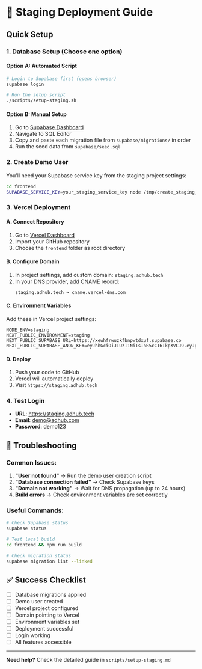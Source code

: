 # 🚀 Staging Deployment Guide

## Quick Setup

### 1. Database Setup (Choose one option)

#### Option A: Automated Script
```bash
# Login to Supabase first (opens browser)
supabase login

# Run the setup script
./scripts/setup-staging.sh
```

#### Option B: Manual Setup
1. Go to [Supabase Dashboard](https://supabase.com/dashboard/project/xewhfrwuzkfbnpwtdxuf)
2. Navigate to SQL Editor
3. Copy and paste each migration file from `supabase/migrations/` in order
4. Run the seed data from `supabase/seed.sql`

### 2. Create Demo User

You'll need your Supabase service key from the staging project settings:

```bash
cd frontend
SUPABASE_SERVICE_KEY=your_staging_service_key node /tmp/create_staging_user.js
```

### 3. Vercel Deployment

#### A. Connect Repository
1. Go to [Vercel Dashboard](https://vercel.com/dashboard)
2. Import your GitHub repository
3. Choose the `frontend` folder as root directory

#### B. Configure Domain
1. In project settings, add custom domain: `staging.adhub.tech`
2. In your DNS provider, add CNAME record:
   ```
   staging.adhub.tech → cname.vercel-dns.com
   ```

#### C. Environment Variables
Add these in Vercel project settings:

```env
NODE_ENV=staging
NEXT_PUBLIC_ENVIRONMENT=staging
NEXT_PUBLIC_SUPABASE_URL=https://xewhfrwuzkfbnpwtdxuf.supabase.co
NEXT_PUBLIC_SUPABASE_ANON_KEY=eyJhbGciOiJIUzI1NiIsInR5cCI6IkpXVCJ9.eyJpc3MiOiJzdXBhYmFzZSIsInJlZiI6Inhld2hmcnd1emtmYm5wd3RkeHVmIiwicm9sZSI6ImFub24iLCJpYXQiOjE3NDkwNjA3NDAsImV4cCI6MjA2NDYzNjc0MH0.uiDOEgNu2sbG9ZinYDBDfew2eXw_gIItZL9CuV7k_TE
```

#### D. Deploy
1. Push your code to GitHub
2. Vercel will automatically deploy
3. Visit `https://staging.adhub.tech`

### 4. Test Login

- **URL**: https://staging.adhub.tech
- **Email**: demo@adhub.com
- **Password**: demo123

## 🔧 Troubleshooting

### Common Issues:

1. **"User not found"** → Run the demo user creation script
2. **"Database connection failed"** → Check Supabase keys
3. **"Domain not working"** → Wait for DNS propagation (up to 24 hours)
4. **Build errors** → Check environment variables are set correctly

### Useful Commands:

```bash
# Check Supabase status
supabase status

# Test local build
cd frontend && npm run build

# Check migration status
supabase migration list --linked
```

## ✅ Success Checklist

- [ ] Database migrations applied
- [ ] Demo user created
- [ ] Vercel project configured
- [ ] Domain pointing to Vercel
- [ ] Environment variables set
- [ ] Deployment successful
- [ ] Login working
- [ ] All features accessible

---

**Need help?** Check the detailed guide in `scripts/setup-staging.md` 